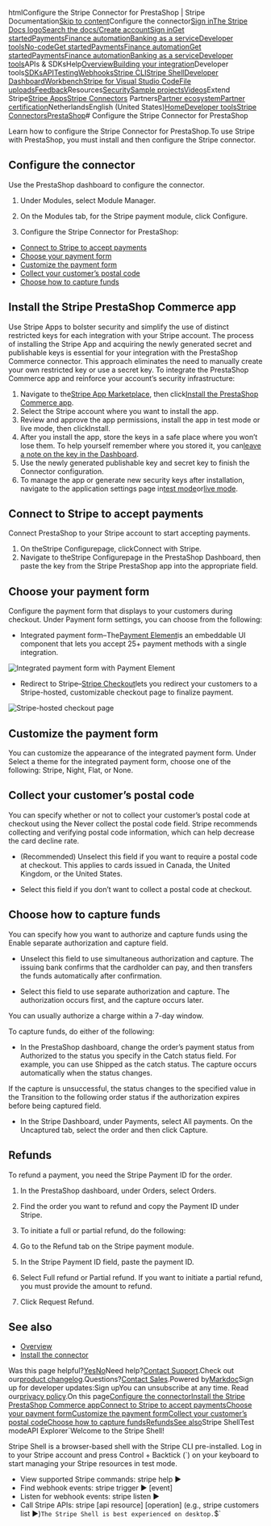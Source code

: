 htmlConfigure the Stripe Connector for PrestaShop | Stripe Documentation[Skip to content](#main-content)Configure the connector[Sign in](https://dashboard.stripe.com/login?redirect=https%3A%2F%2Fdocs.stripe.com%2Fconnectors%2Fprestashop%2Fconfiguration)[The Stripe Docs logo](/)[Search the docs/](#)[Create account](https://dashboard.stripe.com/register)[Sign in](https://dashboard.stripe.com/login?redirect=https%3A%2F%2Fdocs.stripe.com%2Fconnectors%2Fprestashop%2Fconfiguration)[Get started](/get-started)[Payments](/payments)[Finance automation](/finance-automation)[Banking as a service](/financial-services)[Developer tools](/development)[No-code](/no-code)[Get started](/get-started)[Payments](/payments)[Finance automation](/finance-automation)[](#)[Get started](/get-started)[Payments](/payments)[Finance automation](/finance-automation)[Banking as a service](/financial-services)[Developer tools](/development)[](#)APIs & SDKsHelp[Overview](/docs/development)[Building your integration](#)Developer tools[SDKs](#)[API](#)[Testing](#)[Webhooks](#)[Stripe CLI](#)[Stripe Shell](#)[Developer Dashboard](#)[Workbench](#)[Stripe for Visual Studio Code](/docs/stripe-vscode)[File uploads](/docs/file-upload)[Feedback](/docs/dev-tools-csat)Resources[Security](#)[Sample projects](#)[Videos](#)Extend Stripe[Stripe Apps](#)[Stripe Connectors](#)
Partners[Partner ecosystem](/docs/partners)[Partner certification](/docs/partners/training-and-certification)NetherlandsEnglish (United States)[](#)[](#)[Home](/docs)[Developer tools](/docs/development)[Stripe Connectors](/docs/connectors)[PrestaShop](/docs/connectors/prestashop)# Configure the Stripe Connector for PrestaShop

Learn how to configure the Stripe Connector for PrestaShop.To use Stripe with PrestaShop, you must install and then configure the Stripe connector.

## Configure the connector

Use the PrestaShop dashboard to configure the connector.

1. Under Modules, select Module Manager.


2. On the Modules tab, for the Stripe payment module, click Configure.


3. Configure the Stripe Connector for PrestaShop:

  - [Connect to Stripe to accept payments](/connectors/prestashop/configuration#connect-stripe)
  - [Choose your payment form](/connectors/prestashop/configuration#payment-form)
  - [Customize the payment form](/connectors/prestashop/configuration#customize-payment-form)
  - [Collect your customer’s postal code](/connectors/prestashop/configuration#postal-code)
  - [Choose how to capture funds](/connectors/prestashop/configuration#capture-funds)



## Install the Stripe PrestaShop Commerce app

Use Stripe Apps to bolster security and simplify the use of distinct restricted keys for each integration with your Stripe account. The process of installing the Stripe App and acquiring the newly generated secret and publishable keys is essential for your integration with the PrestaShop Commerce connector. This approach eliminates the need to manually create your own restricted key or use a secret key. To integrate the PrestaShop Commerce app and reinforce your account’s security infrastructure:

1. Navigate to the[Stripe App Marketplace](https://marketplace.stripe.com/), then click[Install the PrestaShop Commerce app](https://marketplace.stripe.com/apps/install/link/com.stripe.PrestaShop.commerce).
2. Select the Stripe account where you want to install the app.
3. Review and approve the app permissions, install the app in test mode or live mode, then clickInstall.
4. After you install the app, store the keys in a safe place where you won’t lose them. To help yourself remember where you stored it, you can[leave a note on the key in the Dashboard](/keys#reveal-an-api-secret-key-live-mode).
5. Use the newly generated publishable key and secret key to finish the Connector configuration.
6. To manage the app or generate new security keys after installation, navigate to the application settings page in[test mode](https://dashboard.stripe.com/test/settings/apps/com.stripe.PrestaShop.commerce)or[live mode](https://dashboard.stripe.com/settings/apps/com.stripe.PrestaShop.commerce).

## Connect to Stripe to accept payments

Connect PrestaShop to your Stripe account to start accepting payments.

1. On theStripe Configurepage, clickConnect with Stripe.
2. Navigate to theStripe Configurepage in the PrestaShop Dashboard, then paste the key from the Stripe PrestaShop app into the appropriate field.

## Choose your payment form

Configure the payment form that displays to your customers during checkout. Under Payment form settings, you can choose from the following:

- Integrated payment form–The[Payment Element](/payments/payment-element)is an embeddable UI component that lets you accept 25+ payment methods with a single integration.

![Integrated payment form with Payment Element](https://b.stripecdn.com/docs-statics-srv/assets/connector_payment_form_element.92e9bda6d112030dee8cd68a9af2a9eb.png)

- Redirect to Stripe–[Stripe Checkout](/payments/checkout)lets you redirect your customers to a Stripe-hosted, customizable checkout page to finalize payment.

![Stripe-hosted checkout page](https://b.stripecdn.com/docs-statics-srv/assets/connector_payment_form_checkout.d40ed334159b3a72be24b0f86bbbb376.png)

## Customize the payment form

You can customize the appearance of the integrated payment form. Under Select a theme for the integrated payment form, choose one of the following: Stripe, Night, Flat, or None.

## Collect your customer’s postal code

You can specify whether or not to collect your customer’s postal code at checkout using the Never collect the postal code field. Stripe recommends collecting and verifying postal code information, which can help decrease the card decline rate.

- (Recommended) Unselect this field if you want to require a postal code at checkout. This applies to cards issued in Canada, the United Kingdom, or the United States.


- Select this field if you don’t want to collect a postal code at checkout.



## Choose how to capture funds

You can specify how you want to authorize and capture funds using the Enable separate authorization and capture field.

- Unselect this field to use simultaneous authorization and capture. The issuing bank confirms that the cardholder can pay, and then transfers the funds automatically after confirmation.


- Select this field to use separate authorization and capture. The authorization occurs first, and the capture occurs later.



You can usually authorize a charge within a 7-day window.

To capture funds, do either of the following:

- In the PrestaShop dashboard, change the order’s payment status from Authorized to the status you specify in the Catch status field. For example, you can use Shipped as the catch status. The capture occurs automatically when the status changes.

If the capture is unsuccessful, the status changes to the specified value in the Transition to the following order status if the authorization expires before being captured field.


- In the Stripe Dashboard, under Payments, select All payments. On the Uncaptured tab, select the order and then click Capture.



## Refunds

To refund a payment, you need the Stripe Payment ID for the order.

1. In the PrestaShop dashboard, under Orders, select Orders.


2. Find the order you want to refund and copy the Payment ID under Stripe.


3. To initiate a full or partial refund, do the following:

  1. Go to the Refund tab on the Stripe payment module.


  2. In the Stripe Payment ID field, paste the payment ID.


  3. Select Full refund or Partial refund. If you want to initiate a partial refund, you must provide the amount to refund.


  4. Click Request Refund.





## See also

- [Overview](/connectors/prestashop)
- [Install the connector](/connectors/prestashop/installation)

Was this page helpful?[Yes](#)[No](#)Need help?[Contact Support](https://support.stripe.com/).Check out our[product changelog](https://stripe.com/blog/changelog).Questions?[Contact Sales](https://stripe.com/contact/sales).Powered by[Markdoc](https://markdoc.dev)Sign up for developer updates:Sign upYou can unsubscribe at any time. Read our[privacy policy](https://stripe.com/privacy).On this page[Configure the connector](#configure-connector)[Install the Stripe PrestaShop Commerce app](#install-the-stripe-prestashop-commerce-app)[Connect to Stripe to accept payments](#connect-stripe)[Choose your payment form](#payment-form)[Customize the payment form](#customize-payment-form)[Collect your customer’s postal code](#postal-code)[Choose how to capture funds](#capture-funds)[Refunds](#refunds)[See also](#see-also)Stripe ShellTest modeAPI Explorer[](https://stripe.com/docs/stripe-cli#install)`Welcome to the Stripe Shell!

Stripe Shell is a browser-based shell with the Stripe CLI pre-installed. Log in to your
Stripe account and press Control + Backtick (`) on your keyboard to start managing your Stripe
resources in test mode.

- View supported Stripe commands: stripe help ▶️
- Find webhook events: stripe trigger ▶️ [event]
- Listen for webhook events: stripe listen ▶
- Call Stripe APIs: stripe [api resource] [operation] (e.g., stripe customers list ▶️)`The Stripe Shell is best experienced on desktop.`$`